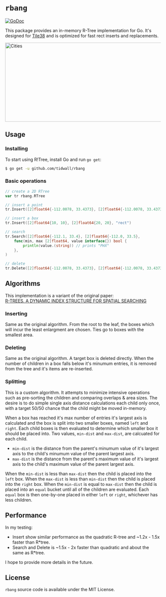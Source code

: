 # `rbang`

[![GoDoc](https://godoc.org/github.com/tidwall/rbang?status.svg)](https://godoc.org/github.com/tidwall/rbang)

This package provides an in-memory R-Tree implementation for Go. It's designed
for [Tile38](https://github.com/tidwall/tile38) and is optimized for fast rect 
inserts and replacements.

<img src="cities.png" width="512" height="256" border="0" alt="Cities">

## Usage

### Installing

To start using R!Tree, install Go and run `go get`:

```sh
$ go get -u github.com/tidwall/rbang
```

### Basic operations

```go
// create a 2D RTree
var tr rbang.RTree

// insert a point
tr.Insert([2]float64{-112.0078, 33.4373}, [2]float64{-112.0078, 33.4373}, "PHX")

// insert a box
tr.Insert([2]float64{10, 10}, [2]float64{20, 20}, "rect")

// search 
tr.Search([2]float64{-112.1, 33.4}, [2]float64{-112.0, 33.5}, 
 	func(min, max [2]float64, value interface{}) bool {
		println(value.(string)) // prints "PHX"
	},
)

// delete 
tr.Delete([2]float64{-112.0078, 33.4373}, [2]float64{-112.0078, 33.4373}, "PHX")
```

## Algorithms

This implementation is a variant of the original paper:  
[R-TREES. A DYNAMIC INDEX STRUCTURE FOR SPATIAL SEARCHING](http://www-db.deis.unibo.it/courses/SI-LS/papers/Gut84.pdf)

### Inserting

Same as the original algorithm. From the root to the leaf, the boxes which will incur the least enlargment are chosen. Ties go to boxes with the smallest area.

### Deleting

Same as the original algorithm. A target box is deleted directly. When the number of children in a box falls below it's minumum entries, it is removed from the tree and it's items are re-inserted.

### Splitting

This is a custom algorithm.
It attempts to minimize intensive operations such as pre-sorting the children and comparing overlaps & area sizes.
The desire is to do simple single axis distance calculations each child only once, with a target 50/50 chance that the child might be moved in-memory.

When a box has reached it's max number of entries it's largest axis is calculated and the box is split into two smaller boxes, named `left` and `right`.
Each child boxes is then evaluated to determine which smaller box it should be placed into.
Two values, `min-dist` and `max-dist`, are calcuated for each child. 

- `min-dist` is the distance from the parent's minumum value of it's largest axis to the child's minumum value of the parent largest axis.
- `max-dist` is the distance from the parent's maximum value of it's largest axis to the child's maximum value of the parent largest axis.

When the `min-dist` is less than `max-dist` then the child is placed into the `left` box. 
When the `max-dist` is less than `min-dist` then the child is placed into the `right` box. 
When the `min-dist` is equal to `max-dist` then the child is placed into an `equal` bucket until all of the children are evaluated.
Each `equal` box is then one-by-one placed in either `left` or `right`, whichever has less children.


## Performance

In my testing:

- Insert show similar performance as the quadratic R-tree and ~1.2x - 1.5x faster than R*tree. 
- Search and Delete is ~1.5x - 2x faster than quadratic and about the same as R*tree.

I hope to provide more details in the future.

## License

`rbang` source code is available under the MIT License.

